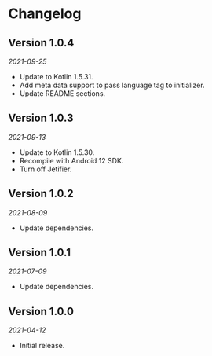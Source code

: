 Changelog
=========

## Version 1.0.4

_2021-09-25_

* Update to Kotlin 1.5.31.
* Add meta data support to pass language tag to initializer.
* Update README sections.

## Version 1.0.3

_2021-09-13_

* Update to Kotlin 1.5.30.
* Recompile with Android 12 SDK.
* Turn off Jetifier.

## Version 1.0.2

_2021-08-09_

* Update dependencies.

## Version 1.0.1

_2021-07-09_

* Update dependencies.

## Version 1.0.0

_2021-04-12_

* Initial release.
